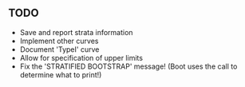 ## TODO
- Save and report strata information
- Implement other curves
- Document 'TypeI' curve
- Allow for specification of upper limits
- Fix the 'STRATIFIED BOOTSTRAP' message! (Boot uses the call to determine what to print!)

